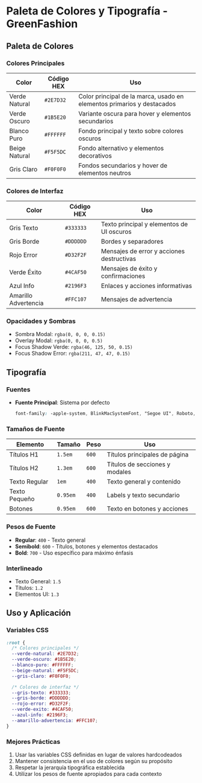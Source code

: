 # Paleta de Colores y Tipografía - GreenFashion

## Paleta de Colores

### Colores Principales
| Color | Código HEX | Uso |
|-------|------------|-----|
| Verde Natural | `#2E7D32` | Color principal de la marca, usado en elementos primarios y destacados |
| Verde Oscuro | `#1B5E20` | Variante oscura para hover y elementos secundarios |
| Blanco Puro | `#FFFFFF` | Fondo principal y texto sobre colores oscuros |
| Beige Natural | `#F5F5DC` | Fondo alternativo y elementos decorativos |
| Gris Claro | `#F0F0F0` | Fondos secundarios y hover de elementos neutros |

### Colores de Interfaz
| Color | Código HEX | Uso |
|-------|------------|-----|
| Gris Texto | `#333333` | Texto principal y elementos de UI oscuros |
| Gris Borde | `#DDDDDD` | Bordes y separadores |
| Rojo Error | `#D32F2F` | Mensajes de error y acciones destructivas |
| Verde Éxito | `#4CAF50` | Mensajes de éxito y confirmaciones |
| Azul Info | `#2196F3` | Enlaces y acciones informativas |
| Amarillo Advertencia | `#FFC107` | Mensajes de advertencia |

### Opacidades y Sombras
- Sombra Modal: `rgba(0, 0, 0, 0.15)`
- Overlay Modal: `rgba(0, 0, 0, 0.5)`
- Focus Shadow Verde: `rgba(46, 125, 50, 0.15)`
- Focus Shadow Error: `rgba(211, 47, 47, 0.15)`

## Tipografía

### Fuentes
- **Fuente Principal**: Sistema por defecto
  ```css
  font-family: -apple-system, BlinkMacSystemFont, "Segoe UI", Roboto, Oxygen-Sans, Ubuntu, Cantarell, "Helvetica Neue", sans-serif;
  ```

### Tamaños de Fuente
| Elemento | Tamaño | Peso | Uso |
|----------|--------|------|-----|
| Títulos H1 | `1.5em` | `600` | Títulos principales de página |
| Títulos H2 | `1.3em` | `600` | Títulos de secciones y modales |
| Texto Regular | `1em` | `400` | Texto general y contenido |
| Texto Pequeño | `0.95em` | `400` | Labels y texto secundario |
| Botones | `0.95em` | `600` | Texto en botones y acciones |

### Pesos de Fuente
- **Regular**: `400` - Texto general
- **Semibold**: `600` - Títulos, botones y elementos destacados
- **Bold**: `700` - Uso específico para máximo énfasis

### Interlineado
- Texto General: `1.5`
- Títulos: `1.2`
- Elementos UI: `1.3`

## Uso y Aplicación

### Variables CSS
```css
:root {
  /* Colores principales */
  --verde-natural: #2E7D32;
  --verde-oscuro: #1B5E20;
  --blanco-puro: #FFFFFF;
  --beige-natural: #F5F5DC;
  --gris-claro: #F0F0F0;

  /* Colores de interfaz */
  --gris-texto: #333333;
  --gris-borde: #DDDDDD;
  --rojo-error: #D32F2F;
  --verde-exito: #4CAF50;
  --azul-info: #2196F3;
  --amarillo-advertencia: #FFC107;
}
```

### Mejores Prácticas
1. Usar las variables CSS definidas en lugar de valores hardcodeados
2. Mantener consistencia en el uso de colores según su propósito
3. Respetar la jerarquía tipográfica establecida
4. Utilizar los pesos de fuente apropiados para cada contexto 